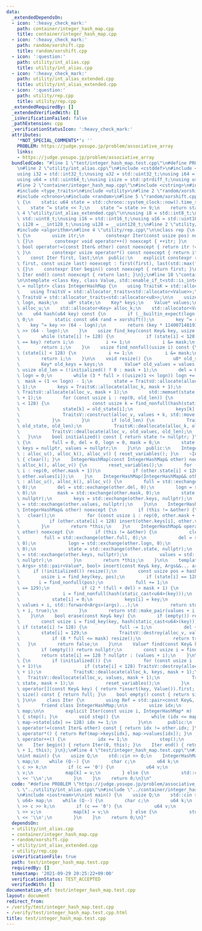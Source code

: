 ```yaml
---
data:
  _extendedDependsOn:
  - icon: ':heavy_check_mark:'
    path: container/integer_hash_map.cpp
    title: container/integer_hash_map.cpp
  - icon: ':heavy_check_mark:'
    path: random/xorshift.cpp
    title: random/xorshift.cpp
  - icon: ':question:'
    path: utility/int_alias.cpp
    title: utility/int_alias.cpp
  - icon: ':heavy_check_mark:'
    path: utility/int_alias_extended.cpp
    title: utility/int_alias_extended.cpp
  - icon: ':question:'
    path: utility/rep.cpp
    title: utility/rep.cpp
  _extendedRequiredBy: []
  _extendedVerifiedWith: []
  _isVerificationFailed: false
  _pathExtension: cpp
  _verificationStatusIcon: ':heavy_check_mark:'
  attributes:
    '*NOT_SPECIAL_COMMENTS*': ''
    PROBLEM: https://judge.yosupo.jp/problem/associative_array
    links:
    - https://judge.yosupo.jp/problem/associative_array
  bundledCode: "#line 1 \"test/integer_hash_map.test.cpp\"\n#define PROBLEM \"https://judge.yosupo.jp/problem/associative_array\"\
    \n#line 2 \"utility/int_alias.cpp\"\n#include <cstddef>\n#include <cstdint>\n\n\
    using i32 = std::int32_t;\nusing u32 = std::uint32_t;\nusing i64 = std::int64_t;\n\
    using u64 = std::uint64_t;\nusing isize = std::ptrdiff_t;\nusing usize = std::size_t;\n\
    #line 2 \"container/integer_hash_map.cpp\"\n#include <cstring>\n#include <memory>\n\
    #include <type_traits>\n#include <utility>\n#line 2 \"random/xorshift.cpp\"\n\
    #include <chrono>\n#include <random>\n#line 5 \"random/xorshift.cpp\"\n\nu64 xorshift()\
    \ {\n    static u64 state = std::chrono::system_clock::now().time_since_epoch().count();\n\
    \    state ^= state << 7;\n    state ^= state >> 9;\n    return state;\n}\n#line\
    \ 4 \"utility/int_alias_extended.cpp\"\n\nusing i8 = std::int8_t;\nusing u8 =\
    \ std::uint8_t;\nusing i16 = std::int16_t;\nusing u16 = std::uint16_t;\nusing\
    \ i128 = __int128_t;\nusing u128 = __uint128_t;\n#line 2 \"utility/rep.cpp\"\n\
    #include <algorithm>\n#line 4 \"utility/rep.cpp\"\n\nclass rep {\n    struct Iter\
    \ {\n        usize itr;\n        constexpr Iter(const usize pos) noexcept : itr(pos)\
    \ {}\n        constexpr void operator++() noexcept { ++itr; }\n        constexpr\
    \ bool operator!=(const Iter& other) const noexcept { return itr != other.itr;\
    \ }\n        constexpr usize operator*() const noexcept { return itr; }\n    };\n\
    \    const Iter first, last;\n\n  public:\n    explicit constexpr rep(const usize\
    \ first, const usize last) noexcept : first(first), last(std::max(first, last))\
    \ {}\n    constexpr Iter begin() const noexcept { return first; }\n    constexpr\
    \ Iter end() const noexcept { return last; }\n};\n#line 10 \"container/integer_hash_map.cpp\"\
    \n\ntemplate <class Key, class Value, std::enable_if_t<std::is_integral_v<Key>>*\
    \ = nullptr> class IntegerHashMap {\n    using TraitsK = std::allocator_traits<std::allocator<Key>>;\n\
    \    using TraitsV = std::allocator_traits<std::allocator<Value>>;\n    using\
    \ TraitsU = std::allocator_traits<std::allocator<u8>>;\n\n    usize full, del,\
    \ logn, mask;\n    u8* state;\n    Key* keys;\n    Value* values;\n    std::allocator<u8>\
    \ alloc_u;\n    std::allocator<Key> alloc_k;\n    std::allocator<Value> alloc_v;\n\
    \n    u64 hash(u64 key) const {\n        if (__builtin_expect(logn == 0, 0)) return\
    \ 0;\n        static const u64 rand = xorshift();\n        key ^= rand;\n    \
    \    key ^= key >> (64 - logn);\n        return (key * 11400714819323198485ull)\
    \ >> (64 - logn);\n    }\n    usize find_key(const Key& key, usize i) const {\n\
    \        while (state[i] != 128) {\n            if (state[i] < 128 && keys[i]\
    \ == key) return i;\n            i += 1;\n            i &= mask;\n        }\n\
    \        return i;\n    }\n    usize find_nonfull(usize i) const {\n        while\
    \ (state[i] < 128) {\n            i += 1;\n            i &= mask;\n        }\n\
    \        return i;\n    }\n\n    void resize() {\n        u8* old_state = state;\n\
    \        Key* old_keys = keys;\n        Value* old_values = values;\n        const\
    \ usize old_len = (!initialized() ? 0 : mask + 1);\n        del = 0;\n       \
    \ logn = 0;\n        while (3 * full > ((usize)1 << logn)) logn += 1;\n      \
    \  mask = (1 << logn) - 1;\n        state = TraitsU::allocate(alloc_u, mask +\
    \ 1);\n        keys = TraitsK::allocate(alloc_k, mask + 1);\n        values =\
    \ TraitsV::allocate(alloc_v, mask + 1);\n        std::memset(state, 128, mask\
    \ + 1);\n        for (const usize i : rep(0, old_len)) {\n            if (old_state[i]\
    \ < 128) {\n                const usize k = find_nonfull(hash(static_cast<u64>(old_keys[i])));\n\
    \                state[k] = old_state[i];\n                keys[k] = old_keys[i];\n\
    \                TraitsV::construct(alloc_v, values + k, std::move(old_values[i]));\n\
    \            }\n        }\n        if (old_len) {\n            TraitsU::deallocate(alloc_u,\
    \ old_state, old_len);\n            TraitsK::deallocate(alloc_k, old_keys, old_len);\n\
    \            TraitsV::deallocate(alloc_v, old_values, old_len);\n        }\n \
    \   }\n\n    bool initialized() const { return state != nullptr; }\n    void reset_variables()\
    \ {\n        full = 0, del = 0, logn = 0, mask = 0;\n        state = nullptr,\
    \ keys = nullptr, values = nullptr;\n    }\n\n  public:\n    IntegerHashMap()\
    \ : alloc_u(), alloc_k(), alloc_v() { reset_variables(); }\n    ~IntegerHashMap()\
    \ { clear(); }\n    IntegerHashMap(const IntegerHashMap& other) noexcept : alloc_u(),\
    \ alloc_k(), alloc_v() {\n        reset_variables();\n        for (const usize\
    \ i : rep(0, other.mask + 1))\n            if (other.state[i] < 128) insert(other.keys[i],\
    \ other.values[i]);\n    }\n    IntegerHashMap(IntegerHashMap&& other) noexcept\
    \ : alloc_u(), alloc_k(), alloc_v() {\n        full = std::exchange(other.full,\
    \ 0);\n        del = std::exchange(other.del, 0);\n        logn = std::exchange(other.logn,\
    \ 0);\n        mask = std::exchange(other.mask, 0);\n        state = std::exchange(other.state,\
    \ nullptr);\n        keys = std::exchange(other.keys, nullptr);\n        values\
    \ = std::exchange(other.values, nullptr);\n    }\n\n    IntegerHashMap& operator=(const\
    \ IntegerHashMap& other) noexcept {\n        if (this != &other) {\n         \
    \   clear();\n            for (const usize i : rep(0, other.mask + 1))\n     \
    \           if (other.state[i] < 128) insert(other.keys[i], other.values[i]);\n\
    \        }\n        return *this;\n    }\n    IntegerHashMap& operator=(IntegerHashMap&&\
    \ other) noexcept {\n        if (this != &other) {\n            clear();\n   \
    \         full = std::exchange(other.full, 0);\n            del = std::exchange(other.del,\
    \ 0);\n            logn = std::exchange(other.logn, 0);\n            mask = std::exchange(other.mask,\
    \ 0);\n            state = std::exchange(other.state, nullptr);\n            keys\
    \ = std::exchange(other.keys, nullptr);\n            values = std::exchange(other.values,\
    \ nullptr);\n        }\n        return *this;\n    }\n\n    template <class...\
    \ Args> std::pair<Value*, bool> insert(const Key& key, Args&&... args) {\n   \
    \     if (!initialized()) resize();\n        const usize pos = hash(static_cast<u64>(key));\n\
    \        usize i = find_key(key, pos);\n        if (state[i] == 128) {\n     \
    \       i = find_nonfull(pos);\n            full += 1;\n            del -= (state[i]\
    \ == 129);\n            if (2 * (full + del) > mask + 1) {\n                resize();\n\
    \                i = find_nonfull(hash(static_cast<u64>(key)));\n            }\n\
    \            state[i] = 0;\n            keys[i] = key;\n            TraitsV::construct(alloc_v,\
    \ values + i, std::forward<Args>(args)...);\n            return std::make_pair(values\
    \ + i, true);\n        }\n        return std::make_pair(values + i, false);\n\
    \    }\n\n    bool erase(const Key& key) {\n        if (empty()) return false;\n\
    \        const usize i = find_key(key, hash(static_cast<u64>(key)));\n       \
    \ if (state[i] != 128) {\n            full -= 1;\n            del += 1;\n    \
    \        state[i] = 129;\n            TraitsV::destroy(alloc_v, values + i);\n\
    \            if (8 * full <= mask) resize();\n            return true;\n     \
    \   }\n        return false;\n    }\n\n    Value* find(const Key& key) const {\n\
    \        if (empty()) return nullptr;\n        const usize i = find_key(key, hash(static_cast<u64>(key)));\n\
    \        return state[i] == 128 ? nullptr : (values + i);\n    }\n\n    void clear()\
    \ {\n        if (initialized()) {\n            for (const usize i : rep(0, mask\
    \ + 1))\n                if (state[i] < 128) TraitsV::destroy(alloc_v, values\
    \ + i);\n            TraitsK::deallocate(alloc_k, keys, mask + 1);\n         \
    \   TraitsV::deallocate(alloc_v, values, mask + 1);\n            TraitsU::deallocate(alloc_u,\
    \ state, mask + 1);\n            reset_variables();\n        }\n    }\n\n    Value&\
    \ operator[](const Key& key) { return *insert(key, Value()).first; }\n    usize\
    \ size() const { return full; }\n    bool empty() const { return size() == 0;\
    \ }\n\n    class Iter {\n        using Ref = std::pair<const Key&, Value&>;\n\
    \        friend class IntegerHashMap;\n\n        usize idx;\n        IntegerHashMap*\
    \ map;\n\n        explicit Iter(const usize i, IntegerHashMap* m) : idx(i), map(m)\
    \ { step(); }\n        void step() {\n            while (idx <= map->mask and\
    \ map->state[idx] >= 128) idx += 1;\n        }\n\n      public:\n        bool\
    \ operator!=(const Iter& other) const { return idx != other.idx; }\n        Ref\
    \ operator*() { return Ref(map->keys[idx], map->values[idx]); }\n        void\
    \ operator++() {\n            idx += 1;\n            step();\n        }\n    };\n\
    \n    Iter begin() { return Iter(0, this); }\n    Iter end() { return Iter(mask\
    \ + 1, this); }\n};\n#line 4 \"test/integer_hash_map.test.cpp\"\n#include <iostream>\n\
    \nint main() {\n    usize Q;\n    std::cin >> Q;\n    IntegerHashMap<u64, u64>\
    \ map;\n    while (Q--) {\n        char c;\n        u64 k;\n        std::cin >>\
    \ c >> k;\n        if (c == '0') {\n            u64 v;\n            std::cin >>\
    \ v;\n            map[k] = v;\n        } else {\n            std::cout << map[k]\
    \ << '\\n';\n        }\n    }\n    return 0;\n}\n"
  code: "#define PROBLEM \"https://judge.yosupo.jp/problem/associative_array\"\n#include\
    \ \"../utility/int_alias.cpp\"\n#include \"../container/integer_hash_map.cpp\"\
    \n#include <iostream>\n\nint main() {\n    usize Q;\n    std::cin >> Q;\n    IntegerHashMap<u64,\
    \ u64> map;\n    while (Q--) {\n        char c;\n        u64 k;\n        std::cin\
    \ >> c >> k;\n        if (c == '0') {\n            u64 v;\n            std::cin\
    \ >> v;\n            map[k] = v;\n        } else {\n            std::cout << map[k]\
    \ << '\\n';\n        }\n    }\n    return 0;\n}"
  dependsOn:
  - utility/int_alias.cpp
  - container/integer_hash_map.cpp
  - random/xorshift.cpp
  - utility/int_alias_extended.cpp
  - utility/rep.cpp
  isVerificationFile: true
  path: test/integer_hash_map.test.cpp
  requiredBy: []
  timestamp: '2021-09-29 20:25:22+09:00'
  verificationStatus: TEST_ACCEPTED
  verifiedWith: []
documentation_of: test/integer_hash_map.test.cpp
layout: document
redirect_from:
- /verify/test/integer_hash_map.test.cpp
- /verify/test/integer_hash_map.test.cpp.html
title: test/integer_hash_map.test.cpp
---
```

